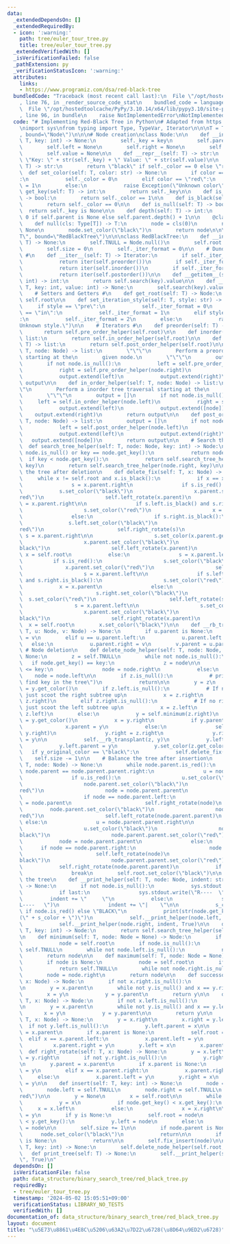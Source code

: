 ```yaml
---
data:
  _extendedDependsOn: []
  _extendedRequiredBy:
  - icon: ':warning:'
    path: tree/euler_tour_tree.py
    title: tree/euler_tour_tree.py
  _extendedVerifiedWith: []
  _isVerificationFailed: false
  _pathExtension: py
  _verificationStatusIcon: ':warning:'
  attributes:
    links:
    - https://www.programiz.com/dsa/red-black-tree
  bundledCode: "Traceback (most recent call last):\n  File \"/opt/hostedtoolcache/PyPy/3.10.14/x64/lib/pypy3.10/site-packages/onlinejudge_verify/documentation/build.py\"\
    , line 76, in _render_source_code_stat\n    bundled_code = language.bundle(\n\
    \  File \"/opt/hostedtoolcache/PyPy/3.10.14/x64/lib/pypy3.10/site-packages/onlinejudge_verify/languages/python.py\"\
    , line 96, in bundle\n    raise NotImplementedError\nNotImplementedError\n"
  code: "# Implementing Red-Black Tree in Python\n# Adapted from https://www.programiz.com/dsa/red-black-tree\n\
    \nimport sys\nfrom typing import Type, TypeVar, Iterator\n\n\nT = TypeVar(\"T\"\
    , bound=\"Node\")\n\n\n# Node creation\nclass Node:\n\n    def __init__(self:\
    \ T, key: int) -> None:\n        self._key = key\n        self.parent = None\n\
    \        self.left = None\n        self.right = None\n        self._color = 1\n\
    \        self.value = None\n\n    def __repr__(self: T) -> str:\n        return\
    \ \"Key: \" + str(self._key) + \" Value: \" + str(self.value)\n\n    def get_color(self:\
    \ T) -> str:\n        return \"black\" if self._color == 0 else \"red\"\n\n  \
    \  def set_color(self: T, color: str) -> None:\n        if color == \"black\"\
    :\n            self._color = 0\n        elif color == \"red\":\n            self._color\
    \ = 1\n        else:\n            raise Exception(\"Unknown color\")\n\n    def\
    \ get_key(self: T) -> int:\n        return self._key\n\n    def is_red(self: T)\
    \ -> bool:\n        return self._color == 1\n\n    def is_black(self: T) -> bool:\n\
    \        return self._color == 0\n\n    def is_null(self: T) -> bool:\n      \
    \  return self._key is None\n\n    def depth(self: T) -> int:\n        return\
    \ 0 if self.parent is None else self.parent.depth() + 1\n\n    @classmethod\n\
    \    def null(cls: Type[T]) -> T:\n        node = cls(0)\n        node._key =\
    \ None\n        node.set_color(\"black\")\n        return node\n\n\nT = TypeVar(\"\
    T\", bound=\"RedBlackTree\")\n\n\nclass RedBlackTree:\n    def __init__(self:\
    \ T) -> None:\n        self.TNULL = Node.null()\n        self.root = self.TNULL\n\
    \        self.size = 0\n        self._iter_format = 0\n\n    # Dunder Methods\
    \ #\n    def __iter__(self: T) -> Iterator:\n        if self._iter_format == 0:\n\
    \            return iter(self.preorder())\n        if self._iter_format == 1:\n\
    \            return iter(self.inorder())\n        if self._iter_format == 2:\n\
    \            return iter(self.postorder())\n\n    def __getitem__(self: T, key:\
    \ int) -> int:\n        return self.search(key).value\n\n    def __setitem__(self:\
    \ T, key: int, value: int) -> None:\n        self.search(key).value = value\n\n\
    \    # Setters and Getters #\n    def get_root(self: T) -> Node:\n        return\
    \ self.root\n\n    def set_iteration_style(self: T, style: str) -> None:\n   \
    \     if style == \"pre\":\n            self._iter_format = 0\n        elif style\
    \ == \"in\":\n            self._iter_format = 1\n        elif style == \"post\"\
    :\n            self._iter_format = 2\n        else:\n            raise Exception(\"\
    Unknown style.\")\n\n    # Iterators #\n    def preorder(self: T) -> list:\n \
    \       return self.pre_order_helper(self.root)\n\n    def inorder(self: T) ->\
    \ list:\n        return self.in_order_helper(self.root)\n\n    def postorder(self:\
    \ T) -> list:\n        return self.post_order_helper(self.root)\n\n    def pre_order_helper(self:\
    \ T, node: Node) -> list:\n        \"\"\"\n        Perform a preorder tree traversal\
    \ starting at the\n        given node.\n        \"\"\"\n        output = []\n\
    \        if not node.is_null():\n            left = self.pre_order_helper(node.left)\n\
    \            right = self.pre_order_helper(node.right)\n            output.extend([node])\n\
    \            output.extend(left)\n            output.extend(right)\n        return\
    \ output\n\n    def in_order_helper(self: T, node: Node) -> list:\n        \"\"\
    \"\n        Perform a inorder tree traversal starting at the\n        given node.\n\
    \        \"\"\"\n        output = []\n        if not node.is_null():\n       \
    \     left = self.in_order_helper(node.left)\n            right = self.in_order_helper(node.right)\n\
    \            output.extend(left)\n            output.extend([node])\n        \
    \    output.extend(right)\n        return output\n\n    def post_order_helper(self:\
    \ T, node: Node) -> list:\n        output = []\n        if not node.is_null():\n\
    \            left = self.post_order_helper(node.left)\n            right = self.post_order_helper(node.right)\n\
    \            output.extend(left)\n            output.extend(right)\n         \
    \   output.extend([node])\n        return output\n\n    # Search the tree\n  \
    \  def search_tree_helper(self: T, node: Node, key: int) -> Node:\n        if\
    \ node.is_null() or key == node.get_key():\n            return node\n\n      \
    \  if key < node.get_key():\n            return self.search_tree_helper(node.left,\
    \ key)\n        return self.search_tree_helper(node.right, key)\n\n    # Balancing\
    \ the tree after deletion\n    def delete_fix(self: T, x: Node) -> None:\n   \
    \     while x != self.root and x.is_black():\n            if x == x.parent.left:\n\
    \                s = x.parent.right\n                if s.is_red():\n        \
    \            s.set_color(\"black\")\n                    x.parent.set_color(\"\
    red\")\n                    self.left_rotate(x.parent)\n                    s\
    \ = x.parent.right\n\n                if s.left.is_black() and s.right.is_black():\n\
    \                    s.set_color(\"red\")\n                    x = x.parent\n\
    \                else:\n                    if s.right.is_black():\n         \
    \               s.left.set_color(\"black\")\n                        s.set_color(\"\
    red\")\n                        self.right_rotate(s)\n                       \
    \ s = x.parent.right\n\n                    s.set_color(x.parent.get_color())\n\
    \                    x.parent.set_color(\"black\")\n                    s.right.set_color(\"\
    black\")\n                    self.left_rotate(x.parent)\n                   \
    \ x = self.root\n            else:\n                s = x.parent.left\n      \
    \          if s.is_red():\n                    s.set_color(\"black\")\n      \
    \              x.parent.set_color(\"red\")\n                    self.right_rotate(x.parent)\n\
    \                    s = x.parent.left\n\n                if s.left.is_black()\
    \ and s.right.is_black():\n                    s.set_color(\"red\")\n        \
    \            x = x.parent\n                else:\n                    if s.left.is_black():\n\
    \                        s.right.set_color(\"black\")\n                      \
    \  s.set_color(\"red\")\n                        self.left_rotate(s)\n       \
    \                 s = x.parent.left\n\n                    s.set_color(x.parent.get_color())\n\
    \                    x.parent.set_color(\"black\")\n                    s.left.set_color(\"\
    black\")\n                    self.right_rotate(x.parent)\n                  \
    \  x = self.root\n        x.set_color(\"black\")\n\n    def __rb_transplant(self:\
    \ T, u: Node, v: Node) -> None:\n        if u.parent is None:\n            self.root\
    \ = v\n        elif u == u.parent.left:\n            u.parent.left = v\n     \
    \   else:\n            u.parent.right = v\n        v.parent = u.parent\n\n   \
    \ # Node deletion\n    def delete_node_helper(self: T, node: Node, key: int) ->\
    \ None:\n        z = self.TNULL\n        while not node.is_null():\n         \
    \   if node.get_key() == key:\n                z = node\n\n            if node.get_key()\
    \ <= key:\n                node = node.right\n            else:\n            \
    \    node = node.left\n\n        if z.is_null():\n            # print(\"Cannot\
    \ find key in the tree\")\n            return\n\n        y = z\n        y_original_color\
    \ = y.get_color()\n        if z.left.is_null():\n            # If no left child,\
    \ just scoot the right subtree up\n            x = z.right\n            self.__rb_transplant(z,\
    \ z.right)\n        elif z.right.is_null():\n            # If no right child,\
    \ just scoot the left subtree up\n            x = z.left\n            self.__rb_transplant(z,\
    \ z.left)\n        else:\n            y = self.minimum(z.right)\n            y_original_color\
    \ = y.get_color()\n            x = y.right\n            if y.parent == z:\n  \
    \              x.parent = y\n            else:\n                self.__rb_transplant(y,\
    \ y.right)\n                y.right = z.right\n                y.right.parent\
    \ = y\n\n            self.__rb_transplant(z, y)\n            y.left = z.left\n\
    \            y.left.parent = y\n            y.set_color(z.get_color())\n     \
    \   if y_original_color == \"black\":\n            self.delete_fix(x)\n\n    \
    \    self.size -= 1\n\n    # Balance the tree after insertion\n    def fix_insert(self:\
    \ T, node: Node) -> None:\n        while node.parent.is_red():\n            if\
    \ node.parent == node.parent.parent.right:\n                u = node.parent.parent.left\n\
    \                if u.is_red():\n                    u.set_color(\"black\")\n\
    \                    node.parent.set_color(\"black\")\n                    node.parent.parent.set_color(\"\
    red\")\n                    node = node.parent.parent\n                else:\n\
    \                    if node == node.parent.left:\n                        node\
    \ = node.parent\n                        self.right_rotate(node)\n           \
    \         node.parent.set_color(\"black\")\n                    node.parent.parent.set_color(\"\
    red\")\n                    self.left_rotate(node.parent.parent)\n           \
    \ else:\n                u = node.parent.parent.right\n\n                if u.is_red():\n\
    \                    u.set_color(\"black\")\n                    node.parent.set_color(\"\
    black\")\n                    node.parent.parent.set_color(\"red\")\n        \
    \            node = node.parent.parent\n                else:\n              \
    \      if node == node.parent.right:\n                        node = node.parent\n\
    \                        self.left_rotate(node)\n                    node.parent.set_color(\"\
    black\")\n                    node.parent.parent.set_color(\"red\")\n        \
    \            self.right_rotate(node.parent.parent)\n            if node == self.root:\n\
    \                break\n        self.root.set_color(\"black\")\n\n    # Printing\
    \ the tree\n    def __print_helper(self: T, node: Node, indent: str, last: bool)\
    \ -> None:\n        if not node.is_null():\n            sys.stdout.write(indent)\n\
    \            if last:\n                sys.stdout.write(\"R----  \")\n       \
    \         indent += \"     \"\n            else:\n                sys.stdout.write(\"\
    L----   \")\n                indent += \"|    \"\n\n            s_color = \"RED\"\
    \ if node.is_red() else \"BLACK\"\n            print(str(node.get_key()) + \"\
    (\" + s_color + \")\")\n            self.__print_helper(node.left, indent, False)\n\
    \            self.__print_helper(node.right, indent, True)\n\n    def search(self:\
    \ T, key: int) -> Node:\n        return self.search_tree_helper(self.root, key)\n\
    \n    def minimum(self: T, node: Node = None) -> Node:\n        if node is None:\n\
    \            node = self.root\n        if node.is_null():\n            return\
    \ self.TNULL\n        while not node.left.is_null():\n            node = node.left\n\
    \        return node\n\n    def maximum(self: T, node: Node = None) -> Node:\n\
    \        if node is None:\n            node = self.root\n        if node.is_null():\n\
    \            return self.TNULL\n        while not node.right.is_null():\n    \
    \        node = node.right\n        return node\n\n    def successor(self: T,\
    \ x: Node) -> Node:\n        if not x.right.is_null():\n            return self.minimum(x.right)\n\
    \n        y = x.parent\n        while not y.is_null() and x == y.right:\n    \
    \        x = y\n            y = y.parent\n        return y\n\n    def predecessor(self:\
    \ T, x: Node) -> Node:\n        if not x.left.is_null():\n            return self.maximum(x.left)\n\
    \n        y = x.parent\n        while not y.is_null() and x == y.left:\n     \
    \       x = y\n            y = y.parent\n\n        return y\n\n    def left_rotate(self:\
    \ T, x: Node) -> None:\n        y = x.right\n        x.right = y.left\n      \
    \  if not y.left.is_null():\n            y.left.parent = x\n\n        y.parent\
    \ = x.parent\n        if x.parent is None:\n            self.root = y\n      \
    \  elif x == x.parent.left:\n            x.parent.left = y\n        else:\n  \
    \          x.parent.right = y\n        y.left = x\n        x.parent = y\n\n  \
    \  def right_rotate(self: T, x: Node) -> None:\n        y = x.left\n        x.left\
    \ = y.right\n        if not y.right.is_null():\n            y.right.parent = x\n\
    \n        y.parent = x.parent\n        if x.parent is None:\n            self.root\
    \ = y\n        elif x == x.parent.right:\n            x.parent.right = y\n   \
    \     else:\n            x.parent.left = y\n        y.right = x\n        x.parent\
    \ = y\n\n    def insert(self: T, key: int) -> None:\n        node = Node(key)\n\
    \        node.left = self.TNULL\n        node.right = self.TNULL\n        node.set_color(\"\
    red\")\n\n        y = None\n        x = self.root\n\n        while not x.is_null():\n\
    \            y = x\n            if node.get_key() < x.get_key():\n           \
    \     x = x.left\n            else:\n                x = x.right\n\n        node.parent\
    \ = y\n        if y is None:\n            self.root = node\n        elif node.get_key()\
    \ < y.get_key():\n            y.left = node\n        else:\n            y.right\
    \ = node\n\n        self.size += 1\n\n        if node.parent is None:\n      \
    \      node.set_color(\"black\")\n            return\n\n        if node.parent.parent\
    \ is None:\n            return\n\n        self.fix_insert(node)\n\n    def delete(self:\
    \ T, key: int) -> None:\n        self.delete_node_helper(self.root, key)\n\n \
    \   def print_tree(self: T) -> None:\n        self.__print_helper(self.root, \"\
    \", True)\n"
  dependsOn: []
  isVerificationFile: false
  path: data_structure/binary_search_tree/red_black_tree.py
  requiredBy:
  - tree/euler_tour_tree.py
  timestamp: '2024-05-02 15:05:51+09:00'
  verificationStatus: LIBRARY_NO_TESTS
  verifiedWith: []
documentation_of: data_structure/binary_search_tree/red_black_tree.py
layout: document
title: "\u5E73\u8861\u4E8C\u5206\u63A2\u7D22\u6728(\u8D64\u9ED2\u6728)"
---
```

